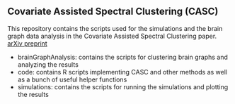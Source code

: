 ## Covariate Assisted Spectral Clustering (CASC)

This repository contains the scripts used for the simulations and the brain graph data analysis in the Covariate Assisted Spectral Clustering paper. [arXiv preprint](http://arxiv.org/abs/1411.2158)

- brainGraphAnalysis: contains the scripts for clustering brain graphs and analyzing the results
- code: contains R scripts implementing CASC and other methods as well as a bunch of useful helper functions
- simulations: contains the scripts for running the simulations and plotting the results